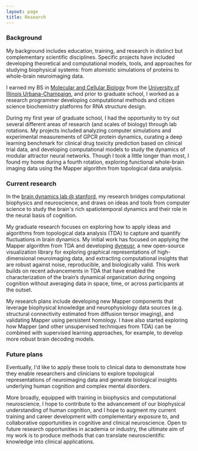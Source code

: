 ```yaml
---
layout: page
title: Research
---
```




### Background

My background includes education, training, and research in distinct but complementary scientific disciplines. Specific projects have included developing theoretical and computational models, tools, and approaches for studying biophysical systems: from atomistic simulations of proteins to whole-brain neuroimaging data. 

I earned my BS in [Molecular and Cellular Biology](https://mcb.illinois.edu/) from the [University of Illinois Urbana-Champaign](https://illinois.edu), and prior to graduate school, I worked as a research programmer developing computational methods and citizen science biochemistry platforms for RNA structure design. 

During my first year of graduate school, I had the opportunity to try out several different areas of research (and scales of biology) through lab rotations. My projects included analyzing computer simulations and experimental measurements of GPCR protein dynamics, curating a deep learning benchmark for clinical drug toxicity prediction based on clinical trial data, and developing computational models to study the dynamics of modular attractor neural networks. Though I took a little longer than most, I found my home during a fourth rotation, exploring functional whole-brain imaging data using the Mapper algorithm from topological data analysis.



### Current research

In the [brain dynamics lab @ stanford](http://web.stanford.edu/group/bdl/), my research bridges computational biophysics and neuroscience, and draws on ideas and tools from computer science to study the brain's rich spatiotemporal dynamics and their role in the neural basis of cognition.

My graduate research focuses on exploring how to apply ideas and algorithms from
topological data analysis (TDA) to capture and quantify fluctuations in brain dynamics. My initial work has focused on applying the Mapper algorithm from TDA and developing [dyneusr](https://braindynamicslab.github.io/dyneusr), a new open-source visualization library for exploring graphical representations of high-dimensional neuroimaging data, and extracting computational insights that are robust against noise, reproducible, and biologically valid. This work builds on recent advancements in TDA that have enabled the characterization of the brain’s dynamical organization during ongoing cognition without averaging data in space, time, or across participants at the outset. 

My research plans include developing new Mapper components that leverage biophysical knowledge and neurophysiology data sources (e.g. structural connectivity estimated from diffusion tensor imaging), and validating Mapper using persistent homology. I have also started exploring how Mapper (and other unsupervised techniques from TDA) can be combined with supervised learning approaches, for example, to develop more robust brain decoding models. 


### Future plans

Eventually, I'd like to apply these tools to clinical data to demonstrate how they enable researchers and clinicians to explore topological representations of neuroimaging data and generate biological insights underlying human cognition and complex mental disorders.

More broadly, equipped with training in biophysics and computational neuroscience, I hope to contribute to the advancement of our biophysical understanding of human cognition, and I hope to augment my current training and career development with complementary exposure to, and collaborative opportunities in cognitive and clinical neuroscience. Open to future research opportunities in academia or industry, the ultimate aim of my work is to produce methods that can translate neuroscientific knowledge into clinical applications.